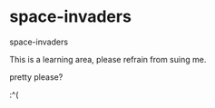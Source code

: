 space-invaders
==============

space-invaders

This is a learning area, please refrain from suing me.

pretty please?

:^(
